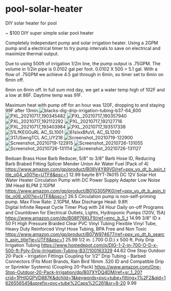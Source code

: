 # pool-solar-heater
DIY solar heater for pool

~ $100 DIY super simple solar pool heater

Completely independant pump and solar irrigation heater. Using a 2GPM pump and a electrical timer to try pump intervals to save on electrical and maximize thermal output.

Due to using 500ft of irrigation 1/2in line, the pump output is .75GPM. The volume in 1/2in pipe is 0.0102 gal per foot. 0.0102 X 500 = 5.1 gal. With a flow of .75GPM we achieve 4.5 gal through in 6min, so timer set to 6min on 6min off.

6min on 6min off. In full sum mid day, we get a water temp high of 102F and a low at 86F. Daytime temp was 91F.

Maximum heat with pump off for an hour was 120F, dropping to and staying 99F after 13min.![blacks-dig-drip-irrigation-tubing-b37-64_600](https://user-images.githubusercontent.com/833791/127750683-72f95eba-50f1-4d7d-95f3-1de737b8222c.jpg)
![PXL_20210717_190345482](https://user-images.githubusercontent.com/833791/127750702-a28d1e41-869f-4867-a475-aa9fe314ea07.jpg)
![PXL_20210717_190357940](https://user-images.githubusercontent.com/833791/127750705-98e9ca71-e37f-4d05-ba08-db7d50fa3f4e.jpg)
![PXL_20210717_192112292](https://user-images.githubusercontent.com/833791/127750706-e0ed7433-18a1-451e-8b38-3c715f047bfb.jpg)
![PXL_20210717_192127716](https://user-images.githubusercontent.com/833791/127750707-8597a539-0c89-4c9d-8e8d-aad6c48bc3a1.jpg)
![PXL_20210717_193403984](https://user-images.githubusercontent.com/833791/127750708-3fe4bce2-22db-4081-80d6-dd7b717815fc.jpg)
![PXL_20210717_193517336](https://user-images.githubusercontent.com/833791/127750709-c831da3b-37d7-43e6-b31a-12a4a83f6e44.jpg)
![51LfKEGOuRL _AC_SL1001_](https://user-images.githubusercontent.com/833791/127750711-22397849-1c05-4599-8aa4-412f9b80e30d.jpg)
![61sIxxBfuVL _AC_SL1200_](https://user-images.githubusercontent.com/833791/127750712-34d065fc-a14b-4965-9fa9-a28a0a01c4a7.jpg)
![317JSwngTCL _AC_UY218_](https://user-images.githubusercontent.com/833791/127750714-a0871cbb-a980-43ed-8ae1-fc1772f9d3d2.jpg)
![Screenshot_20210719-122900](https://user-images.githubusercontent.com/833791/127750715-d11f76a1-da85-4f77-a74f-cac720de14c5.png)
![Screenshot_20210719-122915](https://user-images.githubusercontent.com/833791/127750716-bf3a0ace-0954-4ffa-b4be-e70600ce814f.png)
![Screenshot_20210726-131055](https://user-images.githubusercontent.com/833791/127750718-7cc64cd2-8b01-4721-9dcc-ef6deaa1d4f8.png)
![Screenshot_20210726-131114](https://user-images.githubusercontent.com/833791/127750719-cfd79a14-5910-41ca-8953-b7c8e874212f.png)
![Screenshot_20210726-131127](https://user-images.githubusercontent.com/833791/127750720-9b4b9647-8ce6-438c-9491-8428e1f7cd3d.png)


Beduan Brass Hose Barb Reducer, 5/8" to 3/8" Barb Hose ID, Reducing Barb Brabed Fitting Splicer Mender Union Air Water Fuel (Pack of 4)	https://www.amazon.com/gp/product/B08V4Y89VD/ref=ppx_yo_dt_b_asin_title_o04_s00?ie=UTF8&psc=1							12.99
bayite BYT-7A015 DC 12V Solar Hot Water Heater Circulation Pump with DC Power Supply Adapter Low Noise 3M Head 8LPM 2.1GPM	https://www.amazon.com/gp/product/B01G305PK0/ref=ppx_yo_dt_b_asin_title_o08_s00?ie=UTF8&psc=1							26.5
	Circulation pump is non-self-priming pump. Max Flow Rate: 2.1GPM, Max Discharge Head: 9.8ft							
Digital Infinite Repeat Cycle Timer Plug with 24 Hour Daily on-off Programs and Countdown for Electrical Outlets, Lights, Hydroponic Pumps (120V, 15A)	https://www.amazon.com/dp/B08P76KLF9/ref=emc_b_5_t							14.99
3/8" ID x 50 Ft High Pressure Braided Clear PVC Vinyl Tubing Flexible Vinyl Tube, Heavy Duty Reinforced Vinyl Hose Tubing, BPA Free and Non Toxic	https://www.amazon.com/gp/product/B07W974677/ref=ppx_yo_dt_b_search_asin_title?ie=UTF8&psc=1							25.99
1/2 in. (.700 O.D.) x 500 ft. Poly Drip Irrigation Tubing	https://www.homedepot.com/p/DIG-1-2-in-700-O-D-x-500-ft-Poly-Drip-Irrigation-Tubing-B37/100163329							44.62
One Stop Outdoor 20-Pack - Irrigation Fittings Coupling for 1/2" Drip Tubing - Barbed Connectors (Fits Most Brands, Rain Bird 16mm .520 ID and Compatible Drip or Sprinkler Systems) (Coupling 20-Pack)	https://www.amazon.com/One-Stop-Outdoor-20-Pack-Irrigation/dp/B07XYDQ4DM/ref=sr_1_20?crid=1PHIGGPVD887K&dchild=1&keywords=pvc+tube+fitting+1%2F2&qid=1626556545&sprefix=pvc+tube%2Caps%2C261&sr=8-20							9.99
